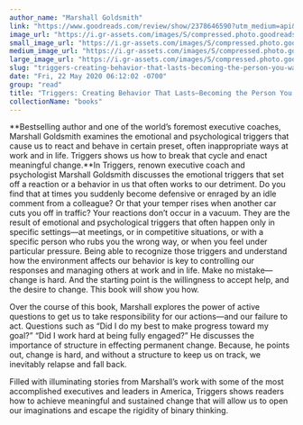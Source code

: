 ```yaml
---
author_name: "Marshall Goldsmith"
link: "https://www.goodreads.com/review/show/2378646590?utm_medium=api&utm_source=rss"
image_url: "https://i.gr-assets.com/images/S/compressed.photo.goodreads.com/books/1422811813l/22544758._SX50_.jpg"
small_image_url: "https://i.gr-assets.com/images/S/compressed.photo.goodreads.com/books/1422811813l/22544758._SX50_.jpg"
medium_image_url: "https://i.gr-assets.com/images/S/compressed.photo.goodreads.com/books/1422811813l/22544758._SX98_.jpg"
large_image_url: "https://i.gr-assets.com/images/S/compressed.photo.goodreads.com/books/1422811813l/22544758.jpg"
slug: "triggers-creating-behavior-that-lasts-becoming-the-person-you-want-to-be"
date: "Fri, 22 May 2020 06:12:02 -0700"
group: "read"
title: "Triggers: Creating Behavior That Lasts—Becoming the Person You Want to Be"
collectionName: "books"
---
```

**Bestselling author and one of the world’s foremost executive coaches, Marshall Goldsmith examines the emotional and psychological triggers that cause us to react and behave in certain preset, often inappropriate ways at work and in life. Triggers shows us how to break that cycle and enact meaningful change.**In Triggers, renown executive coach and psychologist Marshall Goldsmith discusses the emotional triggers that set off a reaction or a behavior in us that often works to our detriment. Do you find that at times you suddenly become defensive or enraged by an idle comment from a colleague? Or that your temper rises when another car cuts you off in traffic? Your reactions don’t occur in a vacuum. They are the result of emotional and psychological triggers that often happen only in specific settings—at meetings, or in competitive situations, or with a specific person who rubs you the wrong way, or when you feel under particular pressure. Being able to recognize those triggers and understand how the environment affects our behavior is key to controlling our responses and managing others at work and in life. Make no mistake—change is hard. And the starting point is the willingness to accept help, and the desire to change. This book will show you how.

Over the course of this book, Marshall explores the power of active questions to get us to take responsibility for our actions—and our failure to act. Questions such as “Did I do my best to make progress toward my goal?” “Did I work hard at being fully engaged?” He discusses the importance of structure in effecting permanent change. Because, he points out, change is hard, and without a structure to keep us on track, we inevitably relapse and fall back.

Filled with illuminating stories from Marshall’s work with some of the most accomplished executives and leaders in America, Triggers shows readers how to achieve meaningful and sustained change that will allow us to open our imaginations and escape the rigidity of binary thinking.